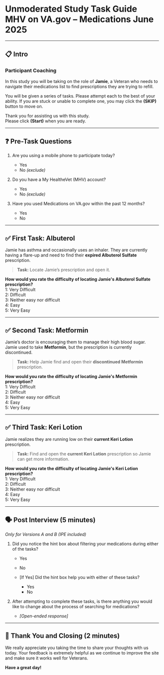# Unmoderated Study Task Guide MHV on VA.gov – Medications June 2025

---

## 📋 Intro

### Participant Coaching

In this study you will be taking on the role of **Jamie**, a Veteran who needs to navigate their medications list to find prescriptions they are trying to refill.

You will be given a series of tasks. Please attempt each to the best of your ability. If you are stuck or unable to complete one, you may click the **(SKIP)** button to move on.

Thank you for assisting us with this study.  
Please click **(Start)** when you are ready.

---

## ❓ Pre-Task Questions

1. Are you using a mobile phone to participate today?  
   - Yes  
   - No _(exclude)_

2. Do you have a My HealtheVet (MHV) account?  
   - Yes  
   - No _(exclude)_

3. Have you used Medications on VA.gov within the past 12 months?  
   - Yes  
   - No

---

## ✅ First Task: Albuterol

Jamie has asthma and occasionally uses an inhaler. They are currently having a flare-up and need to find their **expired Albuterol Sulfate** prescription.

> **Task:** Locate Jamie’s prescription and open it.

**How would you rate the difficulty of locating Jamie's Albuterol Sulfate prescription?**  
1: Very Difficult  
2: Difficult  
3: Neither easy nor difficult  
4: Easy  
5: Very Easy

---

## ✅ Second Task: Metformin

Jamie’s doctor is encouraging them to manage their high blood sugar. Jamie used to take **Metformin**, but the prescription is currently discontinued.

> **Task:** Help Jamie find and open their **discontinued Metformin** prescription.

**How would you rate the difficulty of locating Jamie's Metformin prescription?**  
1: Very Difficult  
2: Difficult  
3: Neither easy nor difficult  
4: Easy  
5: Very Easy

---

## ✅ Third Task: Keri Lotion

Jamie realizes they are running low on their **current Keri Lotion** prescription.

> **Task:** Find and open the **current Keri Lotion** prescription so Jamie can get more information.

**How would you rate the difficulty of locating Jamie's Keri Lotion prescription?**  
1: Very Difficult  
2: Difficult  
3: Neither easy nor difficult  
4: Easy  
5: Very Easy

---

## 🗣️ Post Interview (5 minutes)  
_Only for Versions A and B (IPE included)_

1. Did you notice the hint box about filtering your medications during either of the tasks?  
   - Yes  
   - No

   - [If Yes] Did the hint box help you with either of these tasks?  
     - Yes  
     - No

2. After attempting to complete these tasks, is there anything you would like to change about the process of searching for medications?  
   - _[Open-ended response]_

---

## 🙏 Thank You and Closing (2 minutes)

We really appreciate you taking the time to share your thoughts with us today. Your feedback is extremely helpful as we continue to improve the site and make sure it works well for Veterans.

**Have a great day!**

